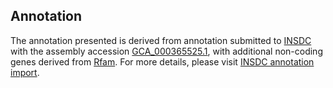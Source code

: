 

Annotation
----------

The annotation presented is derived from annotation submitted to
[INSDC](http://www.insdc.org) with the assembly accession
[GCA\_000365525.1](http://www.ebi.ac.uk/ena/data/view/GCA_000365525.1),
with additional non-coding genes derived from
[Rfam](http://rfam.xfam.org/). For more details, please visit [INSDC
annotation
import](http://ensemblgenomes.org/info/data/insdc_annotation).
